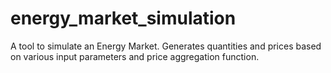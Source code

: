 # energy_market_simulation
A tool to simulate an Energy Market. Generates quantities and prices based on various input parameters and price aggregation function.
